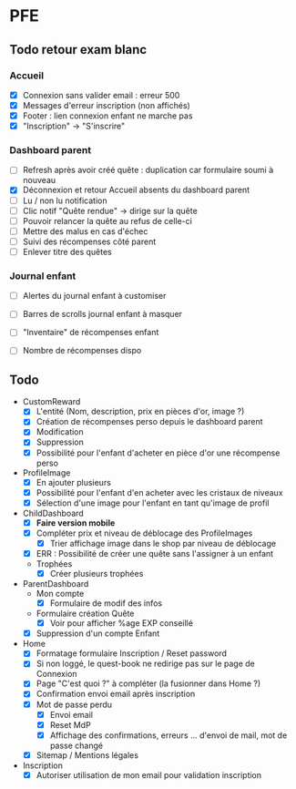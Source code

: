 # PFE

## Todo retour exam blanc

### Accueil
- [x] Connexion sans valider email : erreur 500
- [x] Messages d'erreur inscription (non affichés)
- [x] Footer : lien connexion enfant ne marche pas
- [x] "Inscription" -> "S'inscrire"

### Dashboard parent
- [ ] Refresh après avoir créé quête : duplication car formulaire soumi à nouveau
- [x] Déconnexion et retour Accueil absents du dashboard parent
- [ ] Lu / non lu notification
- [ ] Clic notif "Quête rendue" -> dirige sur la quête
- [ ] Pouvoir relancer la quête au refus de celle-ci
- [ ] Mettre des malus en cas d'échec
- [ ] Suivi des récompenses côté parent
- [ ] Enlever <a> titre des quêtes

### Journal enfant
- [ ] Alertes du journal enfant à customiser
- [ ] Barres de scrolls journal enfant à masquer
- [ ] "Inventaire" de récompenses enfant
- [ ] Nombre de récompenses dispo

    
## Todo
* CustomReward
    - [X] L'entité (Nom, description, prix en pièces d'or, image ?)
    - [X] Création de récompenses perso depuis le dashboard parent
    - [X] Modification
    - [X] Suppression
    - [X] Possibilité pour l'enfant d'acheter en pièce d'or une récompense perso
    
* ProfileImage
    - [X] En ajouter plusieurs
    - [X] Possibilité pour l'enfant d'en acheter avec les cristaux de niveaux
    - [X] Sélection d'une image pour l'enfant en tant qu'image de profil
        
* ChildDashboard
    - [X] **Faire version mobile**
    - [X] Compléter prix et niveau de déblocage des ProfileImages
        - [X] Trier affichage image dans le shop par niveau de déblocage
    - [X] ERR : Possibilité de créer une quête sans l'assigner  à un enfant
    
    - Trophées
        - [x] Créer plusieurs trophées

* ParentDashboard 
    - Mon compte
        - [X] Formulaire de modif des infos
    - Formulaire création Quête
        - [X] Voir pour afficher %age EXP conseillé
        
    - [X] Suppression d'un compte Enfant
        
* Home
    - [X] Formatage formulaire Inscription / Reset password
    - [X] Si non loggé, le quest-book ne redirige pas sur le page de Connexion
    - [X] Page "C'est quoi ?" à compléter (la fusionner dans Home ?)
    - [X] Confirmation envoi email après inscription
    - [X] Mot de passe perdu
        - [X] Envoi email
        - [X] Reset MdP
        - [X] Affichage des confirmations, erreurs ... d'envoi de mail, mot de passe changé
    - [x] Sitemap / Mentions légales
    
* Inscription
    - [X] Autoriser utilisation de mon email pour validation inscription